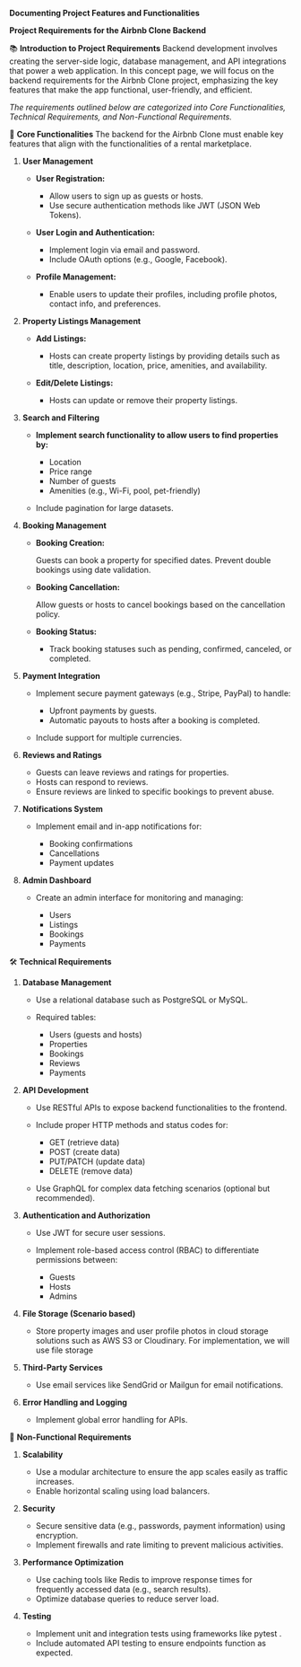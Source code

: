 **Documenting Project Features and Functionalities**

**Project Requirements for the Airbnb Clone Backend**

📚 **Introduction to Project Requirements**
Backend development involves creating the server-side logic, database management, and API integrations that power a web application. In this concept page, we will focus on the backend requirements for the Airbnb Clone project, emphasizing the key features that make the app functional, user-friendly, and efficient.

_The requirements outlined below are categorized into Core Functionalities, Technical Requirements, and Non-Functional Requirements._

🔑 **Core Functionalities**
The backend for the Airbnb Clone must enable key features that align with the functionalities of a rental marketplace.

1. **User Management**

   - **User Registration:**

     - Allow users to sign up as guests or hosts.
     - Use secure authentication methods like JWT (JSON Web Tokens).

   - **User Login and Authentication:**

     - Implement login via email and password.
     - Include OAuth options (e.g., Google, Facebook).

   - **Profile Management:**

     - Enable users to update their profiles, including profile photos, contact info, and preferences.

2. **Property Listings Management**

   - **Add Listings:**

     - Hosts can create property listings by providing details such as title, description, location, price, amenities, and availability.

   - **Edit/Delete Listings:**

     - Hosts can update or remove their property listings.

3. **Search and Filtering**

   - **Implement search functionality to allow users to find properties by:**

     - Location
     - Price range
     - Number of guests
     - Amenities (e.g., Wi-Fi, pool, pet-friendly)

   - Include pagination for large datasets.

4. **Booking Management**

   - **Booking Creation:**

     Guests can book a property for specified dates.
     Prevent double bookings using date validation.

   - **Booking Cancellation:**

     Allow guests or hosts to cancel bookings based on the cancellation policy.

   - **Booking Status:**

     - Track booking statuses such as pending, confirmed, canceled, or completed.

5. **Payment Integration**

   - Implement secure payment gateways (e.g., Stripe, PayPal) to handle:

     - Upfront payments by guests.
     - Automatic payouts to hosts after a booking is completed.

   - Include support for multiple currencies.

6. **Reviews and Ratings**

   - Guests can leave reviews and ratings for properties.
   - Hosts can respond to reviews.
   - Ensure reviews are linked to specific bookings to prevent abuse.

7. **Notifications System**

   - Implement email and in-app notifications for:

     - Booking confirmations
     - Cancellations
     - Payment updates

8. **Admin Dashboard**

   - Create an admin interface for monitoring and managing:

     - Users
     - Listings
     - Bookings
     - Payments

🛠️ **Technical Requirements**

1. **Database Management**

   - Use a relational database such as PostgreSQL or MySQL.
   - Required tables:

     - Users (guests and hosts)
     - Properties
     - Bookings
     - Reviews
     - Payments

2. **API Development**

   - Use RESTful APIs to expose backend functionalities to the frontend.
   - Include proper HTTP methods and status codes for:

     - GET (retrieve data)
     - POST (create data)
     - PUT/PATCH (update data)
     - DELETE (remove data)

   - Use GraphQL for complex data fetching scenarios (optional but recommended).

3. **Authentication and Authorization**

   - Use JWT for secure user sessions.
   - Implement role-based access control (RBAC) to differentiate permissions between:

     - Guests
     - Hosts
     - Admins

4. **File Storage (Scenario based)**

   - Store property images and user profile photos in cloud storage solutions such as AWS S3 or Cloudinary. For implementation, we will use file storage

5. **Third-Party Services**

   - Use email services like SendGrid or Mailgun for email notifications.

6. **Error Handling and Logging**

   - Implement global error handling for APIs.

🚀 **Non-Functional Requirements**

1. **Scalability**

   - Use a modular architecture to ensure the app scales easily as traffic increases.
   - Enable horizontal scaling using load balancers.

2. **Security**

   - Secure sensitive data (e.g., passwords, payment information) using encryption.
   - Implement firewalls and rate limiting to prevent malicious activities.

3. **Performance Optimization**

   - Use caching tools like Redis to improve response times for frequently accessed data (e.g., search results).
   - Optimize database queries to reduce server load.

4. **Testing**

   - Implement unit and integration tests using frameworks like pytest .
   - Include automated API testing to ensure endpoints function as expected.
